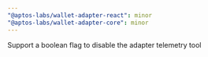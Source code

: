 ```yaml
---
"@aptos-labs/wallet-adapter-react": minor
"@aptos-labs/wallet-adapter-core": minor
---
```


Support a boolean flag to disable the adapter telemetry tool
